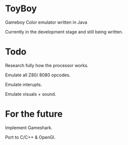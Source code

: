 ToyBoy
======

Gameboy Color emulator written in Java

Currently in the development stage and still being written.


Todo
=====

Research fully how the processor works.

Emulate all Z80/ 8080 opcodes.

Emulate interupts.

Emulate visuals + sound.



For the future
===============

Implement Gameshark.

Port to C/C++ & OpenGl.

